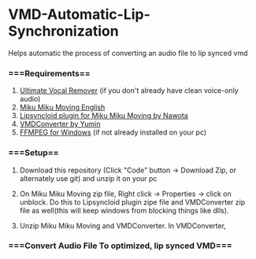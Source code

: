 # VMD-Automatic-Lip-Synchronization
Helps automatic the process of converting an audio file to lip synced vmd

<h3>===Requirements==</h3>

1. [Ultimate Vocal Remover](https://github.com/Anjok07/ultimatevocalremovergui/releases) (if you don't already have clean voice-only audio)
2. [Miku Miku Moving English](https://sites.google.com/site/mikumikumovingeng/) 
3. [Lipsyncloid plugin for Miku Miku Moving by Nawota](https://www.nicovideo.jp/watch/sm22506025)
4. [VMDConverter by Yumin](http://miku-challenge.seesaa.net/article/128759756.html)
5. [FFMPEG for Windows](https://www.gyan.dev/ffmpeg/builds/ffmpeg-git-essentials.7z) (if not already installed on your pc)

<h3>===Setup==</h3>

1. Download this repository (Click "Code" button -> Download Zip, or alternately use git) and unzip it on your pc

2. On Miku Miku Moving zip file, Right click -> Properties -> click on unblock. Do this to Lipsyncloid plugin zipe file and VMDConverter zip file as well(this will keep windows from blocking things like dlls).

3. Unzip Miku Miku Moving and VMDConverter. In VMDConverter, 

<h3>===Convert Audio File To optimized, lip synced VMD===<h3>

